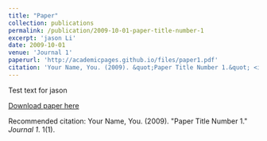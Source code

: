 ```yaml
---
title: "Paper"
collection: publications
permalink: /publication/2009-10-01-paper-title-number-1
excerpt: 'jason Li'
date: 2009-10-01
venue: 'Journal 1'
paperurl: 'http://academicpages.github.io/files/paper1.pdf'
citation: 'Your Name, You. (2009). &quot;Paper Title Number 1.&quot; <i>Journal 1</i>. 1(1).'
---
```

Test text for jason

[Download paper here](https://www.nature.com/articles/s41467-018-06509-2.pdf)

Recommended citation: Your Name, You. (2009). "Paper Title Number 1." <i>Journal 1</i>. 1(1).
